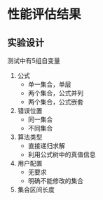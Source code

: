 # 性能评估结果
## 实验设计
测试中有5组自变量
1. 公式
   - 单一集合，单层
   - 两个集合，公式并列
   - 两个集合，公式嵌套
2. 错误位置
   - 同一集合
   - 不同集合
3. 算法类型
   - 直接递归求解
   - 利用公式树中的真值信息
4. 用户配置
   - 无要求
   - 明确不能修改的集合
5. 集合区间长度